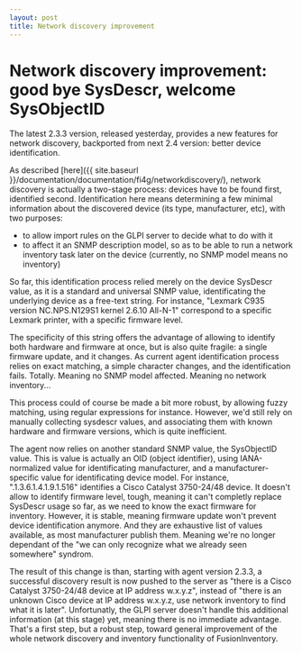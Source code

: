 ```yaml
---
layout: post
title: Network discovery improvement
---
```


# Network discovery improvement: good bye SysDescr, welcome SysObjectID

The latest 2.3.3 version, released yesterday, provides a new features for
network discovery, backported from next 2.4 version: better device
identification.

As described [here]({{ site.baseurl }}/documentation/documentation/fi4g/networkdiscovery/), network discovery
is actually a two-stage process: devices have to be found first, identified
second. Identification here means determining a few minimal information about
the discovered device (its type, manufacturer, etc), with two purposes:

* to allow import rules on the GLPI server to decide what to do with it
* to affect it an SNMP description model, so as to be able to run a network
  inventory task later on the device (currently, no SNMP model means no
  inventory)

So far, this identification process relied merely on the device SysDescr value,
as it is a standard and universal SNMP value, identificating the underlying
device as a free-text string. For instance, "Lexmark C935 version NC.NPS.N129S1
kernel 2.6.10 All-N-1" correspond to a specific Lexmark printer, with a
specific firmware level.

The specificity of this string offers the advantage of allowing to identify
both hardware and firmware at once, but is also quite fragile: a single
firmware update, and it changes. As current agent identification process relies
on exact matching, a simple character changes, and the identification fails.
Totally. Meaning no SNMP model affected. Meaning no network inventory...

This process could of course be made a bit more robust, by allowing fuzzy
matching, using regular expressions for instance. However, we'd still rely on
manually collecting sysdescr values, and associating them with known hardware
and firmware versions, which is quite inefficient.

The agent now relies on another standard SNMP value, the SysObjectID value.
This is value is actually an OID (object identifier), using IANA-normalized
value for identificating manufacturer, and a manufacturer-specific value for
identificating device model. For instance, ".1.3.6.1.4.1.9.1.516" identifies a
Cisco Catalyst 3750-24/48 device. It doesn't allow to identify firmware level, 
tough, meaning it can't completly replace SysDescr usage so far, as we need to
know the exact firmware for inventory. However, it is stable, meaning firmware
update won't prevent device identification anymore. And they are exhaustive
list of values available, as most manufacturer publish them. Meaning we're no
longer dependant of the "we can only recognize what we already seen somewhere"
syndrom.

The result of this change is than, starting with agent version 2.3.3, a
successful discovery result is now pushed to the server as "there is a Cisco
Catalyst 3750-24/48 device at IP address w.x.y.z", instead of "there is an
unknown Cisco device at IP address w.x.y.z, use network inventory to find what
it is later". Unfortunatly, the GLPI server doesn't handle this additional
information (at this stage) yet, meaning there is no immediate advantage.
That's a first step, but a robust step, toward general improvement of the whole
network discovery and inventory functionality of FusionInventory.
